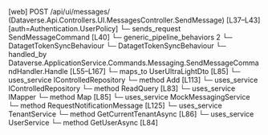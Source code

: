 [web] POST /api/ui/messages/  (Dataverse.Api.Controllers.UI.MessagesController.SendMessage)  [L37–L43] [auth=Authentication.UserPolicy]
  └─ sends_request SendMessageCommand [L40]
    └─ generic_pipeline_behaviors 2
      └─ DatagetTokenSyncBehaviour
      └─ DatagetTokenSyncBehaviour
    └─ handled_by Dataverse.ApplicationService.Commands.Messaging.SendMessageCommandHandler.Handle [L55–L167]
      └─ maps_to UserUltraLightDto [L85]
      └─ uses_service IControlledRepository<Message>
        └─ method Add [L113]
      └─ uses_service IControlledRepository<User>
        └─ method ReadQuery [L83]
      └─ uses_service IMapper
        └─ method Map [L85]
      └─ uses_service MockMessagingService
        └─ method RequestNotificationMessage [L125]
      └─ uses_service TenantService
        └─ method GetCurrentTenantAsync [L86]
      └─ uses_service UserService
        └─ method GetUserAsync [L84]

